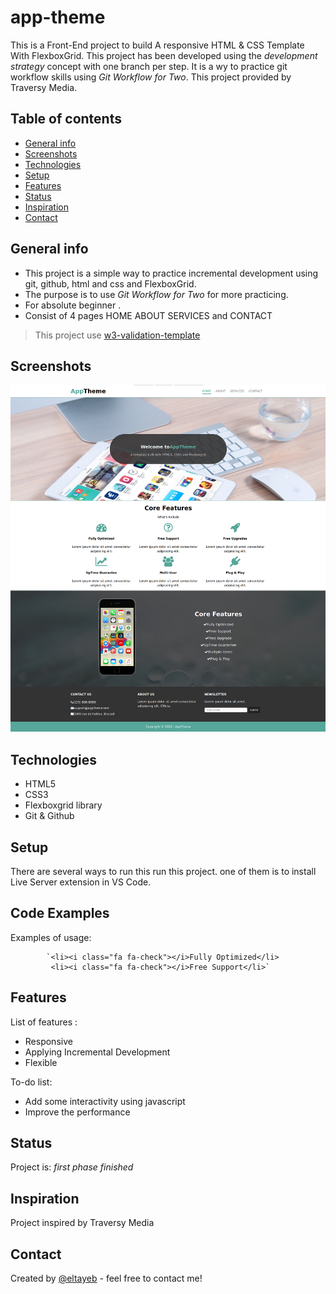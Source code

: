 # app-theme

 This is a Front-End project to build A responsive HTML & CSS Template With FlexboxGrid.
This project has been developed using the _development strategy_ concept with one branch per step.
It is a wy to practice git workflow skills using  _Git Workflow for Two_.
This project provided by Traversy Media.

## Table of contents
* [General info](#general-info)
* [Screenshots](#screenshots)
* [Technologies](#technologies)
* [Setup](#setup)
* [Features](#features)
* [Status](#status)
* [Inspiration](#inspiration)
* [Contact](#contact)

## General info
 - This project is a simple way to practice incremental development using git, github, html and css and FlexboxGrid.
- The purpose is to use  _Git Workflow for Two_ for more practicing.
- For absolute beginner .
- Consist of 4 pages HOME ABOUT SERVICES and CONTACT
> This project use [w3-validation-template](https://github.com/HackYourFutureBelgium/w3-validation-template)

## Screenshots
![Example screenshot](./images/screenshot.png)

## Technologies
* HTML5
* CSS3
* Flexboxgrid library
* Git & Github

## Setup
There are several ways to run this run this project. one of them is to install Live Server extension in VS Code.

## Code Examples
Examples of usage:

            `<li><i class="fa fa-check"></i>Fully Optimized</li>
             <li><i class="fa fa-check"></i>Free Support</li>`

## Features
List of features :

* Responsive
* Applying Incremental Development 
* Flexible

To-do list:
* Add some interactivity using javascript
* Improve the performance

## Status
Project is: _first phase finished_

## Inspiration
Project inspired by  Traversy Media


## Contact
Created by [@eltayeb](https://github.com/Eltayeb-Elgaali) - feel free to contact me!
